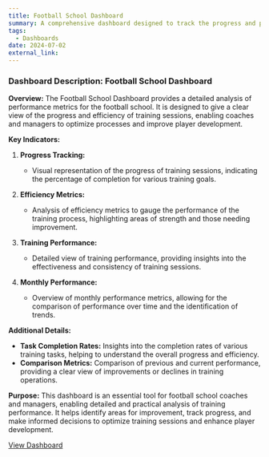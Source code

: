 ```yaml
---
title: Football School Dashboard
summary: A comprehensive dashboard designed to track the progress and performance of the football school. It provides detailed insights into various performance metrics, aiding in the optimization of training sessions and enhancing overall player development.
tags:
  - Dashboards
date: 2024-07-02
external_link: 
---
```

### Dashboard Description: Football School Dashboard

**Overview:**
The Football School Dashboard provides a detailed analysis of performance metrics for the football school. It is designed to give a clear view of the progress and efficiency of training sessions, enabling coaches and managers to optimize processes and improve player development.

**Key Indicators:**
1. **Progress Tracking:**
   - Visual representation of the progress of training sessions, indicating the percentage of completion for various training goals.

2. **Efficiency Metrics:**
   - Analysis of efficiency metrics to gauge the performance of the training process, highlighting areas of strength and those needing improvement.

3. **Training Performance:**
   - Detailed view of training performance, providing insights into the effectiveness and consistency of training sessions.

4. **Monthly Performance:**
   - Overview of monthly performance metrics, allowing for the comparison of performance over time and the identification of trends.

**Additional Details:**
- **Task Completion Rates:** Insights into the completion rates of various training tasks, helping to understand the overall progress and efficiency.
- **Comparison Metrics:** Comparison of previous and current performance, providing a clear view of improvements or declines in training operations.

**Purpose:**
This dashboard is an essential tool for football school coaches and managers, enabling detailed and practical analysis of training performance. It helps identify areas for improvement, track progress, and make informed decisions to optimize training sessions and enhance player development.


<a href="dashboard.pdf" target="_blank">View Dashboard</a>